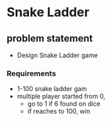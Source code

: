 # Snake Ladder

## problem statement
- Design Snake Ladder game


### Requirements
- 1-100 snake ladder gam
- multiple player started from 0, 
    - go to 1 if 6 found on dice
    - if reaches to 100, win
